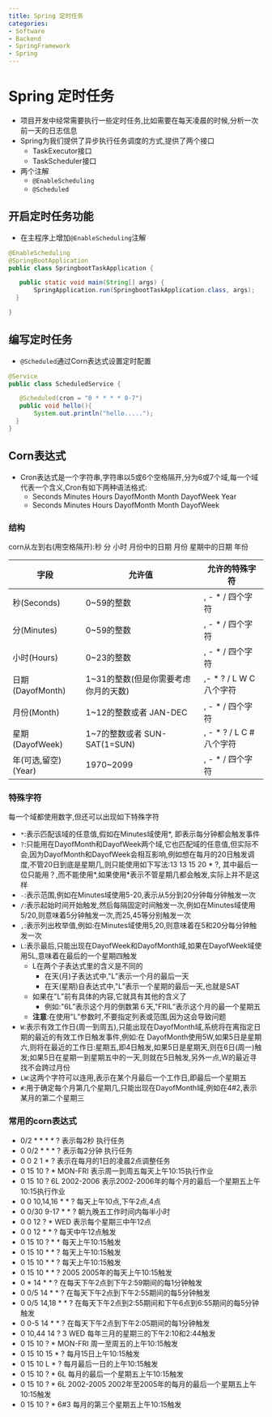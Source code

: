 ```yaml
---
title: Spring 定时任务
categories:
- Software
- Backend
- SpringFramework
- Spring
---
```

# Spring 定时任务

- 项目开发中经常需要执行一些定时任务,比如需要在每天凌晨的时候,分析一次前一天的日志信息
- Spring为我们提供了异步执行任务调度的方式,提供了两个接口
    - TaskExecutor接口
    - TaskScheduler接口
- 两个注解
    - `@EnableScheduling`
    - `@Scheduled`

## 开启定时任务功能

- 在主程序上增加`@EnableScheduling`注解

```java
@EnableScheduling
@SpringBootApplication
public class SpringbootTaskApplication {

   public static void main(String[] args) {
       SpringApplication.run(SpringbootTaskApplication.class, args);
  }

}
```

## 编写定时任务

- `@Scheduled`通过Corn表达式设置定时配置

```java
@Service
public class ScheduledService {

   @Scheduled(cron = "0 * * * * 0-7")
   public void hello(){
       System.out.println("hello.....");
  }
}
```

## Corn表达式

- Cron表达式是一个字符串,字符串以5或6个空格隔开,分为6或7个域,每一个域代表一个含义,Cron有如下两种语法格式:
    - Seconds Minutes Hours DayofMonth Month DayofWeek Year
    - Seconds Minutes Hours DayofMonth Month DayofWeek

### 结构

corn从左到右(用空格隔开):秒 分 小时 月份中的日期 月份 星期中的日期 年份

| 字段                     | 允许值                                 | 允许的特殊字符             |
| ------------------------ | -------------------------------------- | -------------------------- |
| 秒(Seconds)| 0~59的整数                             | , - * /   四个字符         |
| 分(Minutes) | 0~59的整数                             | , - * /   四个字符         |
| 小时(Hours) | 0~23的整数                             | , - * /   四个字符         |
| 日期(DayofMonth) | 1~31的整数(但是你需要考虑你月的天数)| ,- * ? / L W C   八个字符  |
| 月份(Month) | 1~12的整数或者 JAN-DEC                 | , - * /   四个字符         |
| 星期(DayofWeek) | 1~7的整数或者 SUN-SAT(1=SUN)| , - * ? / L C #   八个字符 |
| 年(可选,留空)(Year) | 1970~2099                              | , - * /   四个字符         |

### 特殊字符

每一个域都使用数字,但还可以出现如下特殊字符

- `*`:表示匹配该域的任意值,假如在Minutes域使用*, 即表示每分钟都会触发事件
- `?`:只能用在DayofMonth和DayofWeek两个域,它也匹配域的任意值,但实际不会,因为DayofMonth和DayofWeek会相互影响,例如想在每月的20日触发调度,不管20日到底是星期几,则只能使用如下写法:13 13 15 20 * ?, 其中最后一位只能用？,而不能使用\*,如果使用\*表示不管星期几都会触发,实际上并不是这样
- `-`:表示范围,例如在Minutes域使用5-20,表示从5分到20分钟每分钟触发一次
- `/`:表示起始时间开始触发,然后每隔固定时间触发一次,例如在Minutes域使用5/20,则意味着5分钟触发一次,而25,45等分别触发一次
- `,`:表示列出枚举值,例如:在Minutes域使用5,20,则意味着在5和20分每分钟触发一次
- `L`:表示最后,只能出现在DayofWeek和DayofMonth域,如果在DayofWeek域使用5L,意味着在最后的一个星期四触发
    - L在两个子表达式里的含义是不同的
        - 在天(月)子表达式中,"L”表示一个月的最后一天
        - 在天(星期)自表达式中,"L”表示一个星期的最后一天,也就是SAT
    - 如果在"L”前有具体的内容,它就具有其他的含义了
        - 例如:"6L”表示这个月的倒数第６天,"FRIL”表示这个月的最一个星期五
    - **注意**:在使用"L”参数时,不要指定列表或范围,因为这会导致问题
- `W`:表示有效工作日(周一到周五),只能出现在DayofMonth域,系统将在离指定日期的最近的有效工作日触发事件,例如:在 DayofMonth使用5W,如果5日是星期六,则将在最近的工作日:星期五,即4日触发,如果5日是星期天,则在6日(周一)触发;如果5日在星期一到星期五中的一天,则就在5日触发,另外一点,W的最近寻找不会跨过月份
- `LW`:这两个字符可以连用,表示在某个月最后一个工作日,即最后一个星期五
- `#`:用于确定每个月第几个星期几,只能出现在DayofMonth域,例如在4#2,表示某月的第二个星期三

### 常用的corn表达式

- 0/2 * * * * ?   表示每2秒 执行任务
- 0 0/2 * * * ?   表示每2分钟 执行任务
- 0 0 2 1 * ?   表示在每月的1日的凌晨2点调整任务
- 0 15 10 ? * MON-FRI   表示周一到周五每天上午10:15执行作业
- 0 15 10 ? 6L 2002-2006   表示2002-2006年的每个月的最后一个星期五上午10:15执行作业
- 0 0 10,14,16 * * ?   每天上午10点,下午2点,4点
- 0 0/30 9-17 * * ?   朝九晚五工作时间内每半小时
- 0 0 12 ? * WED   表示每个星期三中午12点
- 0 0 12 * * ?   每天中午12点触发
- 0 15 10 ? * *   每天上午10:15触发
- 0 15 10 * * ?     每天上午10:15触发
- 0 15 10 * * ?   每天上午10:15触发
- 0 15 10 * * ? 2005   2005年的每天上午10:15触发
- 0 * 14 * * ?     在每天下午2点到下午2:59期间的每1分钟触发
- 0 0/5 14 * * ?   在每天下午2点到下午2:55期间的每5分钟触发
- 0 0/5 14,18 * * ?     在每天下午2点到2:55期间和下午6点到6:55期间的每5分钟触发
- 0 0-5 14 * * ?   在每天下午2点到下午2:05期间的每1分钟触发
- 0 10,44 14 ? 3 WED   每年三月的星期三的下午2:10和2:44触发
- 0 15 10 ? * MON-FRI   周一至周五的上午10:15触发
- 0 15 10 15 * ?   每月15日上午10:15触发
- 0 15 10 L * ?   每月最后一日的上午10:15触发
- 0 15 10 ? * 6L   每月的最后一个星期五上午10:15触发
- 0 15 10 ? * 6L 2002-2005   2002年至2005年的每月的最后一个星期五上午10:15触发
- 0 15 10 ? * 6#3   每月的第三个星期五上午10:15触发